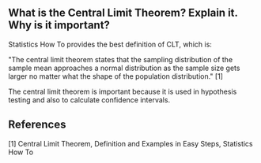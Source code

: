 ## What is the Central Limit Theorem? Explain it. Why is it important?

Statistics How To provides the best definition of CLT, which is:

"The central limit theorem states that the sampling distribution of the sample mean approaches a normal distribution as the sample size gets larger no matter what the shape of the population distribution." [1]

The central limit theorem is important because it is used in hypothesis testing and also to calculate confidence intervals.

## References
[1] Central Limit Theorem, Definition and Examples in Easy Steps, Statistics How To